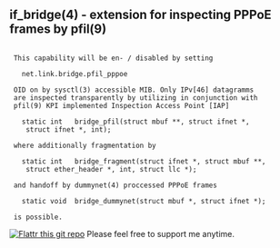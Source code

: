 if_bridge(4) - extension for inspecting PPPoE frames by pfil(9)
---------------------------------------------------------------

<pre><code> 
 This capability will be en- / disabled by setting
 
   net.link.bridge.pfil_pppoe
   
 OID on by sysctl(3) accessible MIB. Only IPv[46] datagramms 
 are inspected transparently by utilizing in conjunction with 
 pfil(9) KPI implemented Inspection Access Point [IAP]
 
   static int 	bridge_pfil(struct mbuf **, struct ifnet *, 
	struct ifnet *, int);

 where additionally fragmentation by
 
   static int	bridge_fragment(struct ifnet *, struct mbuf **, 
	struct ether_header *, int, struct llc *);
   
 and handoff by dummynet(4) proccessed PPPoE frames 
 
   static void	bridge_dummynet(struct mbuf *, struct ifnet *);
   
 is possible.
</code></pre>

[![Flattr this git repo](http://api.flattr.com/button/flattr-badge-large.png)](https://flattr.com/submit/auto?user_id=hmatyschok&url=https://github.com/hmatyschok/MeshBSD&title=MeshBSD&language=&tags=github&category=software) Please feel free to support me anytime.
